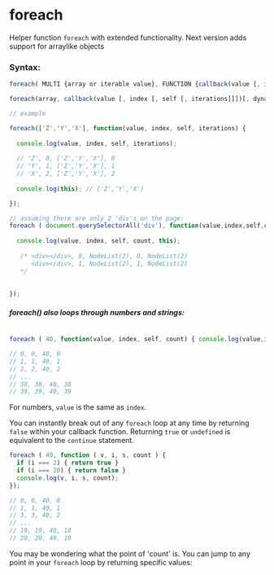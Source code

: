 # foreach
Helper function `foreach` with extended functionality.
Next version adds support for arraylike objects

### Syntax: 
```javascript
foreach( MULTI {array or iterable value}, FUNCTION {callback(value [, index, [, self [, iterations]]]){} }, BOOLEAN {use_dynamic_length}, MULTI {modify_this_scope});
```

```javascript
foreach(array, callback(value [, index [, self [, iterations]]])[, dynamiclength][, thisArg]);

// example

foreach(['Z','Y','X'], function(value, index, self, iterations) {
  
  console.log(value, index, self, iterations); 
  
  // 'Z', 0, ['Z','Y','X'], 0
  // 'Y', 1, ['Z','Y','X'], 1
  // 'X', 2, ['Z','Y','X'], 2
  
  console.log(this); // ['Z','Y','X']

});

// assuming there are only 2 'div's on the page:
foreach ( document.querySelectorAll('div'), function(value,index,self,count) {
		
  console.log(value, index, self, count, this);
      
   /* <div></div>, 0, NodeList(2), 0, NodeList(2)
      <div></div>, 1, NodeList(2), 1, NodeList(2)
   */
    
		
});


```

##### foreach() also loops through numbers and strings:

```javascript

foreach ( 40, function(value, index, self, count) { console.log(value,index,self,count); });

// 0, 0, 40, 0 
// 1, 1, 40, 1 
// 2, 2, 40, 2
// ...
// 38, 38, 40, 38
// 39, 39, 40, 39

```
For numbers, `value` is the same as `index`. 

You can instantly break out of any `foreach` loop at any time by returning `false` within your callback function. Returning `true` or `undefined` is equivalent to the `continue` statement.

```javascript
foreach ( 40, function ( v, i, s, count ) {
  if (i === 2) { return true }
  if (i === 20) { return false }
  console.log(v, i, s, count);
});

// 0, 0, 40, 0
// 1, 1, 40, 1  
// 3, 3, 40, 2 
// ...
// 19, 19, 40, 18
// 20, 20, 40, 19
```

You may be wondering what the point of 'count' is. You can jump to any point in your `foreach` loop by returning specific values:
